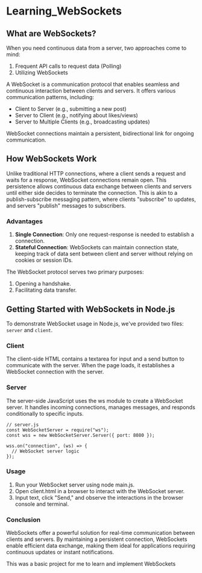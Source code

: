 # Learning_WebSockets

## What are WebSockets?

When you need continuous data from a server, two approaches come to mind:
1. Frequent API calls to request data (Polling)
2. Utilizing WebSockets

A WebSocket is a communication protocol that enables seamless and continuous interaction between clients and servers. It offers various communication patterns, including:
- Client to Server (e.g., submitting a new post)
- Server to Client (e.g., notifying about likes/views)
- Server to Multiple Clients (e.g., broadcasting updates)

WebSocket connections maintain a persistent, bidirectional link for ongoing communication.

## How WebSockets Work

Unlike traditional HTTP connections, where a client sends a request and waits for a response, WebSocket connections remain open. This persistence allows continuous data exchange between clients and servers until either side decides to terminate the connection. This is akin to a publish-subscribe messaging pattern, where clients "subscribe" to updates, and servers "publish" messages to subscribers.

### Advantages

1. **Single Connection**: Only one request-response is needed to establish a connection.
2. **Stateful Connection**: WebSockets can maintain connection state, keeping track of data sent between client and server without relying on cookies or session IDs.

The WebSocket protocol serves two primary purposes:
1. Opening a handshake.
2. Facilitating data transfer.

## Getting Started with WebSockets in Node.js

To demonstrate WebSocket usage in Node.js, we've provided two files: `server` and `client`.

### Client

The client-side HTML contains a textarea for input and a send button to communicate with the server. When the page loads, it establishes a WebSocket connection with the server.

### Server

The server-side JavaScript uses the ws module to create a WebSocket server. It handles incoming connections, manages messages, and responds conditionally to specific inputs.

```
// server.js
const WebSocketServer = require("ws");
const wss = new WebSocketServer.Server({ port: 8080 });

wss.on("connection", (ws) => {
  // WebSocket server logic
});
```

### Usage
1. Run your WebSocket server using node main.js.
2. Open client.html in a browser to interact with the WebSocket server.
3. Input text, click "Send," and observe the interactions in the browser console and terminal.

### Conclusion
WebSockets offer a powerful solution for real-time communication between clients and servers. By maintaining a persistent connection, WebSockets enable efficient data exchange, making them ideal for applications requiring continuous updates or instant notifications.

This was a basic project for me to learn and implement WebSockets